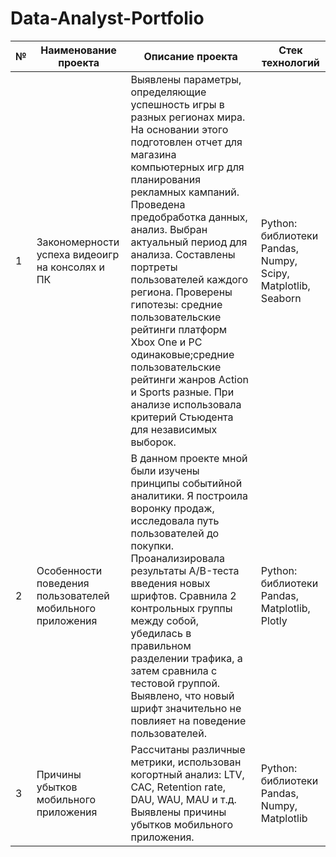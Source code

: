 # Data-Analyst-Portfolio

| № | Наименование проекта | Описание проекта | Стек технологий |
|---|---|---|---|
| 1 | Закономерности успеха видеоигр на консолях и ПК | Выявлены параметры, определяющие успешность игры в разных регионах мира. На основании этого подготовлен отчет для магазина компьютерных игр для планирования рекламных кампаний. Проведена предобработка данных, анализ. Выбран актуальный период для анализа. Составлены портреты пользователей каждого региона. Проверены гипотезы: средние пользовательские рейтинги платформ Xbox One и PC одинаковые;средние пользовательские рейтинги жанров Action и Sports разные. При анализе использовала критерий Стьюдента для независимых выборок. | Python: библиотеки Pandas, Numpy, Scipy, Matplotlib, Seaborn |
| 2 | Особенности поведения пользователей мобильного приложения | В данном проекте мной были изучены принципы событийной аналитики. Я построила воронку продаж, исследовала путь пользователей до покупки. Проанализировала результаты A/B-теста введения новых шрифтов. Сравнила 2 контрольных группы между собой, убедилась в правильном разделении трафика, а затем сравнила с тестовой группой. Выявлено, что новый шрифт значительно не повлияет на поведение пользователей. | Python: библиотеки Pandas, Matplotlib, Plotly |
| 3 | Причины убытков мобильного приложения | Рассчитаны различные метрики, использован когортный анализ: LTV, CAC, Retention rate, DAU, WAU, MAU и т.д. Выявлены причины убытков мобильного приложения. | Python: библиотеки Pandas, Numpy, Matplotlib |

